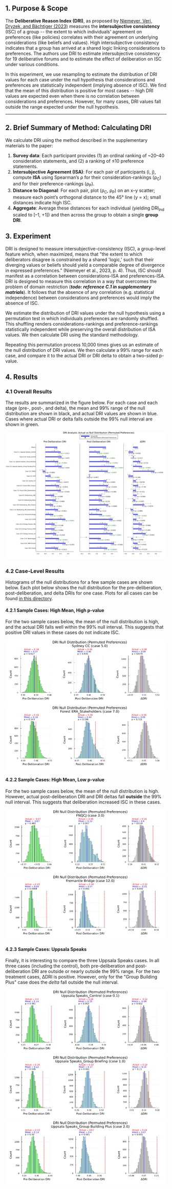 ## 1. Purpose & Scope

The **Deliberative Reason Index (DRI)**, as proposed by [Niemeyer, Veri, Dryzek, and Bächtiger (2023)](https://doi.org/10.1017/S0003055423000023) measures the **intersubjective consistency** (ISC) of a group -- the extent to which individuals' agreement on preferences (like policies) correlates with their agreement on underlying considerations (like beliefs and values). High intersubjective consistency indicates that a group has arrived at a shared logic linking considerations to preferences. The authors use DRI to estimate intersubjective consistency for 19 deliberative forums and to estimate the effect of deliberation on ISC under various conditions.

In this experiment, we use resampling to estimate the distribution of DRI values for each case under the null hypothesis that considerations and preferences are statistically independent (implying absence of ISC). We find that the mean of this distribution is positive for most cases -- high DRI values are expected even when there is no correlation between considerations and preferences. However, for many cases, DRI values fall outside the range expected under the null hypothesis.

----

## 2. Brief Summary of Method: Calculating DRI

We calculate DRI using the method described in the supplementary materials to the paper:

1. **Survey data**: Each participant provides (1) an ordinal ranking of ~20–40 consideration statements, and (2) a ranking of ≤10 preference statements.
2. **Intersubjective Agreement (ISA)**: For each pair of participants (i, j), compute **ISA** using Spearman’s ρ for their consideration-rankings (ρ<sub>C</sub>) and for their preference-rankings (ρ<sub>P</sub>).
3. **Distance to Diagonal**: For each pair, plot (ρ<sub>C</sub>, ρ<sub>P</sub>) on an x–y scatter; measure each point’s orthogonal distance to the 45° line (y = x); small distances indicate high ISC.
4. **Aggregate**: Average these distances for each individual (yielding DRI<sub>Ind</sub> scaled to [–1, +1]) and then across the group to obtain a single **group DRI**.

## 3. Experiment

DRI is designed to measure intersubjective-consistency (ISC), a group-level feature which, when maximized, means that "the extent to which deliberators disagree is constrained by a shared 'logic,' such that their diverging values or beliefs should yield a comparable degree of divergence in expressed preferences.” (Niemeyer et al., 2023, p. 4). Thus, ISC should manifest as a correlation between considerations-ISA and preferences-ISA. DRI is designed to measure this correlation in a way that overcomes the problem of domain restriction (***todo: reference C.1 in supplementary matrials***). It follows that the absence of any correlation (e.g. statistical independence) between considerations and preferences would imply the absence of ISC.

We estimate the distribution of DRI values under the null hypothesis using a permutation test in which individuals preferences are randomly shuffled. This shuffling renders considerations-rankings and preference-rankings statistically independent while preserving the overall distribution of ISA values. We then calculate DRI using the standard methodology.

Repeating this permutation process 10,000 times gives us an estimate of the null distribution of DRI values. We then calculate a 99% range for each case, and compare it to the actual DRI or DRI delta to obtain a two-sided p-value.

## 4. Results

### 4.1 Overall Results

The results are summarized in the figure below. For each case and each stage (pre-, post-, and delta), the mean and 99% range of the null distribution are shown in black, and actual DRI values are shown in blue. Cases where actual DRI or delta falls outside the 99% null interval are shown in green.

![Chart of Overall Results](../published-output/permuted-preferences/dri-comparison-permuted-preferences-standard.png)

### 4.2 Case-Level Results

Histograms of the null distributions for a few sample cases are shown below. Each plot below shows the null distribution for the pre-deliberation, post-deliberation, and delta DRIs for one case. Plots for all cases can be found [in this directory](../published-output/permuted-preferences/). 

#### 4.2.1 Sample Cases: High Mean, High p-value

For the two sample cases below, the mean of the null distribution is high, and the actual DRI falls well within the 99% null interval. This suggests that positive DRI values in these cases do not indicate ISC.

![Null Distribution for Case 5.0](../published-output/permuted-preferences/case-5.0-permuted-preferences-standard.png)
![Null Distribution for Case 7.0](../published-output/permuted-preferences/case-7.0-permuted-preferences-standard.png)

#### 4.2.2 Sample Cases: High Mean, Low p-value

For the two sample cases below, the mean of the null distribution is high. However, actual post-deliberation DRI and DRI deltas fall **outside** the 99% null interval. This suggests that deliberation increased ISC in these cases.

![Null Distribution for Case 3.0](../published-output/permuted-preferences/case-3.0-permuted-preferences-standard.png)
![Null Distribution for Case 12.0](../published-output/permuted-preferences/case-12.0-permuted-preferences-standard.png)

#### 4.2.3 Sample Cases: Uppsala Speaks

Finally, it is interesting to compare the three Uppsala Speaks cases. In all three cases (including the control), both pre-deliberation and post-deliberation DRI are outside or nearly outside the 99% range. For the two treatment cases, ΔDRI is positive. However, only for the "Group Building Plus" case does the *delta* fall outside the null interval. 

![Null Distribution for Case 0.1](../published-output/permuted-preferences/case-0.1-permuted-preferences-standard.png)
![Null Distribution for Case 1.0](../published-output/permuted-preferences/case-1.0-permuted-preferences-standard.png)
![Null Distribution for Case 2.0](../published-output/permuted-preferences/case-2.0-permuted-preferences-standard.png)

